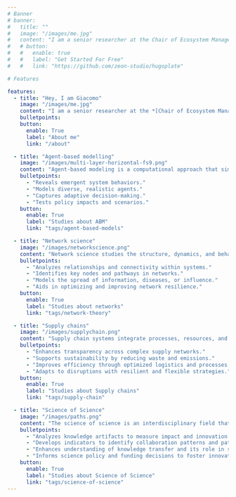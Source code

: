 ```yaml
---
# Banner
# banner:
#   title: ""
#   image: "/images/me.jpg"
#   content: "I am a senior researcher at the Chair of Ecosystem Management, ETH Zurich, where I am exploring trade-offs in using wood for construction by analyzing the supply chain. My focus study is at two level: [Swiss](https://www.mainwood.ch) and [European](https://ec.europa.eu/info/funding-tenders/opportunities/portal/screen/opportunities/topic-details/horizon-cl6-2024-climate-01-5)"
#   # button:
#   #   enable: true
#   #   label: "Get Started For Free"
#   #   link: "https://github.com/zeon-studio/hugoplate"

# Features

features:
  - title: "Hey, I am Giacomo"
    image: "/images/me.jpg"
    content: "I am a senior researcher at the *[Chair of Ecosystem Management](https://ecology.ethz.ch)*, [ETH Zurich](https://ethz.ch), where I am exploring trade-offs in using wood for construction by analyzing the supply chain. My focus is at two level: *[Swiss](https://www.mainwood.ch)* and *[European](https://ec.europa.eu/info/funding-tenders/opportunities/portal/screen/opportunities/topic-details/horizon-cl6-2024-climate-01-5)*. My general research interests lie between: complexity, data-science, and network science."
    bulletpoints:
    button:
      enable: True
      label: "About me"
      link: "/about"

  - title: "Agent-based modelling"
    image: "/images/multi-layer-horizontal-fs9.png"
    content: "Agent-based modeling is a computational approach that simulates interactions of autonomous agents (individuals or entities) to assess their collective impact on complex systems, commonly applied in socio-economic and socio-ecological contexts."
    bulletpoints:
      - "Reveals emergent system behaviors."
      - "Models diverse, realistic agents."
      - "Captures adaptive decision-making."
      - "Tests policy impacts and scenarios."
    button:
      enable: True
      label: "Studies about ABM"
      link: "tags/agent-based-models"

  - title: "Network science"
    image: "/images/networkscience.png"
    content: "Network science studies the structure, dynamics, and behavior of interconnected systems, from social networks to ecological and economic systems. It uncovers patterns and principles shaping complex networks."
    bulletpoints:
      - "Analyzes relationships and connectivity within systems."
      - "Identifies key nodes and pathways in networks."
      - "Models the spread of information, diseases, or influence."
      - "Aids in optimizing and improving network resilience."
    button:
      enable: True
      label: "Studies about networks"
      link: "tags/network-theory"

  - title: "Supply chains"
    image: "/images/supplychain.png"
    content: "Supply chain systems integrate processes, resources, and stakeholders to ensure the efficient flow of goods and services. It emphasizes optimization and sustainability in modern networks."
    bulletpoints:
      - "Enhances transparency across complex supply networks."
      - "Supports sustainability by reducing waste and emissions."
      - "Improves efficiency through optimized logistics and processes."
      - "Adapts to disruptions with resilient and flexible strategies."
    button:
      enable: True
      label: "Studies about Supply chains"
      link: "tags/supply-chain"

  - title: "Science of Science"
    image: "/images/paths.png"
    content: "The science of science is an interdisciplinary field that develops indicators and models to analyze collaboration patterns, knowledge transfer, the impact of knowledge artifacts (such as papers and patents), and the factors influencing success in science."
    bulletpoints:
      - "Analyzes knowledge artifacts to measure impact and innovation potential."
      - "Develops indicators to identify collaboration patterns and pathways to success."
      - "Enhances understanding of knowledge transfer and its role in scientific progress."
      - "Informs science policy and funding decisions to foster innovation."
    button:
      enable: True
      label: "Studies about Science of Science"
      link: "tags/science-of-science"
---
```

